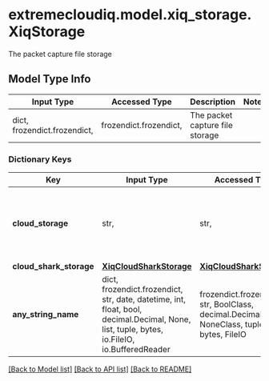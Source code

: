 # extremecloudiq.model.xiq_storage.XiqStorage

The packet capture file storage

## Model Type Info
Input Type | Accessed Type | Description | Notes
------------ | ------------- | ------------- | -------------
dict, frozendict.frozendict,  | frozendict.frozendict,  | The packet capture file storage | 

### Dictionary Keys
Key | Input Type | Accessed Type | Description | Notes
------------ | ------------- | ------------- | ------------- | -------------
**cloud_storage** | str,  | str,  | XIQ cloud storage location after a packet capture is completed. | [optional] 
**cloud_shark_storage** | [**XiqCloudSharkStorage**](XiqCloudSharkStorage.md) | [**XiqCloudSharkStorage**](XiqCloudSharkStorage.md) |  | [optional] 
**any_string_name** | dict, frozendict.frozendict, str, date, datetime, int, float, bool, decimal.Decimal, None, list, tuple, bytes, io.FileIO, io.BufferedReader | frozendict.frozendict, str, BoolClass, decimal.Decimal, NoneClass, tuple, bytes, FileIO | any string name can be used but the value must be the correct type | [optional]

[[Back to Model list]](../../README.md#documentation-for-models) [[Back to API list]](../../README.md#documentation-for-api-endpoints) [[Back to README]](../../README.md)


